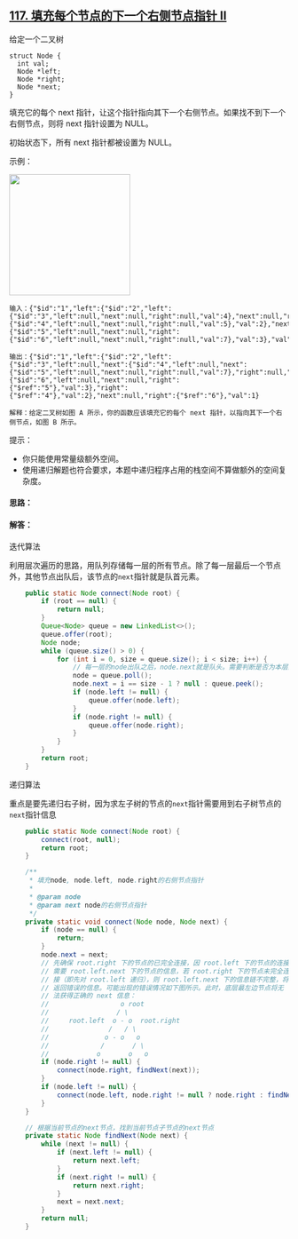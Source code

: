 ## [117. 填充每个节点的下一个右侧节点指针 II](https://leetcode-cn.com/problems/populating-next-right-pointers-in-each-node-ii/)
给定一个二叉树
```
struct Node {
  int val;
  Node *left;
  Node *right;
  Node *next;
}
```
填充它的每个 next 指针，让这个指针指向其下一个右侧节点。如果找不到下一个右侧节点，则将 next 指针设置为 NULL。

初始状态下，所有 next 指针都被设置为 NULL。

示例：

<img src="https://assets.leetcode-cn.com/aliyun-lc-upload/uploads/2019/02/15/117_sample.png" height="218">

```
输入：{"$id":"1","left":{"$id":"2","left":{"$id":"3","left":null,"next":null,"right":null,"val":4},"next":null,"right":{"$id":"4","left":null,"next":null,"right":null,"val":5},"val":2},"next":null,"right":{"$id":"5","left":null,"next":null,"right":{"$id":"6","left":null,"next":null,"right":null,"val":7},"val":3},"val":1}

输出：{"$id":"1","left":{"$id":"2","left":{"$id":"3","left":null,"next":{"$id":"4","left":null,"next":{"$id":"5","left":null,"next":null,"right":null,"val":7},"right":null,"val":5},"right":null,"val":4},"next":{"$id":"6","left":null,"next":null,"right":{"$ref":"5"},"val":3},"right":{"$ref":"4"},"val":2},"next":null,"right":{"$ref":"6"},"val":1}

解释：给定二叉树如图 A 所示，你的函数应该填充它的每个 next 指针，以指向其下一个右侧节点，如图 B 所示。
```

提示：

* 你只能使用常量级额外空间。
* 使用递归解题也符合要求，本题中递归程序占用的栈空间不算做额外的空间复杂度。

#### 思路：


#### 解答：
迭代算法

利用层次遍历的思路，用队列存储每一层的所有节点。除了每一层最后一个节点外，其他节点出队后，该节点的`next`指针就是队首元素。
```Java
    public static Node connect(Node root) {
        if (root == null) {
            return null;
        }
        Queue<Node> queue = new LinkedList<>();
        queue.offer(root);
        Node node;
        while (queue.size() > 0) {
            for (int i = 0, size = queue.size(); i < size; i++) {
                // 每一层的node出队之后，node.next就是队头。需要判断是否为本层的节点
                node = queue.poll();
                node.next = i == size - 1 ? null : queue.peek();
                if (node.left != null) {
                    queue.offer(node.left);
                }
                if (node.right != null) {
                    queue.offer(node.right);
                }
            }
        }
        return root;
    }
```

递归算法

重点是要先递归右子树，因为求左子树的节点的`next`指针需要用到右子树节点的`next`指针信息
```Java
    public static Node connect(Node root) {
        connect(root, null);
        return root;
    }

    /**
     * 填充node, node.left, node.right的右侧节点指针
     *
     * @param node
     * @param next node的右侧节点指针
     */
    private static void connect(Node node, Node next) {
        if (node == null) {
            return;
        }
        node.next = next;
        // 先确保 root.right 下的节点的已完全连接，因 root.left 下的节点的连接
        // 需要 root.left.next 下的节点的信息，若 root.right 下的节点未完全连
        // 接（即先对 root.left 递归），则 root.left.next 下的信息链不完整，将
        // 返回错误的信息。可能出现的错误情况如下图所示。此时，底层最左边节点将无
        // 法获得正确的 next 信息：
        //                  o root
        //                 / \
        //     root.left  o - o  root.right
        //               /   / \
        //              o - o   o
        //             /       / \
        //            o       o   o
        if (node.right != null) {
            connect(node.right, findNext(next));
        }
        if (node.left != null) {
            connect(node.left, node.right != null ? node.right : findNext(next));
        }
    }

    // 根据当前节点的next节点，找到当前节点子节点的next节点
    private static Node findNext(Node next) {
        while (next != null) {
            if (next.left != null) {
                return next.left;
            }
            if (next.right != null) {
                return next.right;
            }
            next = next.next;
        }
        return null;
    }

```